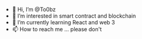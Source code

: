 - 👋 Hi, I’m @To0bz
- 👀 I’m interested in smart contract and blockchain
- 🌱 I’m currently learning React and web 3
- 📫 How to reach me ... please don't

<!---
To0bz/To0bz is a ✨ special ✨ repository because its `README.md` (this file) appears on your GitHub profile.
You can click the Preview link to take a look at your changes.
--->
